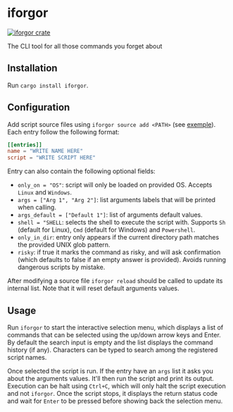 # iforgor

[![iforgor crate](https://img.shields.io/crates/v/iforgor?label=iforgor)](https://crates.io/crates/iforgor)

The CLI tool for all those commands you forget about

## Installation

Run `cargo install iforgor`.

## Configuration

Add script source files using `iforgor source add <PATH>` (see [exemple](exemple.toml)).
Each entry follow the following format:

```toml
[[entries]]
name = "WRITE NAME HERE"
script = "WRITE SCRIPT HERE"
```

Entry can also contain the following optional fields:
- `only_on = "OS"`: script will only be loaded on provided OS. Accepts `Linux` and `Windows`.
- `args = ["Arg 1", "Arg 2"]`: list arguments labels that will be printed when calling.
- `args_default = ["Default 1"]`: list of arguments default values.
- `shell = "SHELL`: selects the shell to execute the script with. Supports `Sh` (default for Linux),
  `Cmd` (default for Windows) and `Powershell`.
- `only_in_dir`: entry only appears if the current directory path matches the provided UNIX glob pattern.
- `risky`: if true it marks the command as risky, and will ask confirmation (which defaults to false if an empty answer is provided). Avoids running dangerous scripts by mistake. 

After modifying a source file `iforgor reload` should be called to update its internal list. Note that it will reset default arguments values.

## Usage

Run `iforgor` to start the interactive selection menu, which displays a list of commands that can be
selected using the up/down arrow keys and Enter. By default the search input is empty and the list
displays the command history (if any). Characters can be typed to search among the registered script
names.

Once selected the script is run. If the entry have an `args` list it asks you about the arguments
values. It'll then run the script and print its output. Execution can be halt using `Ctrl+C`, which
will only halt the script execution and not `iforgor`. Once the script stops, it displays the return
status code and wait for `Enter` to be pressed before showing back the selection menu.
